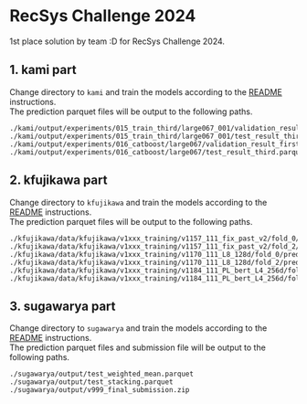# RecSys Challenge 2024

1st place solution by team :D for RecSys Challenge 2024.

## 1. kami part

Change directory to `kami` and train the models according to the [README](./kami/README.md) instructions.  
The prediction parquet files will be output to the following paths.

```
./kami/output/experiments/015_train_third/large067_001/validation_result_first.parquet
./kami/output/experiments/015_train_third/large067_001/test_result_third.parquet
./kami/output/experiments/016_catboost/large067/validation_result_first.parquet
./kami/output/experiments/016_catboost/large067/test_result_third.parquet
```


## 2. kfujikawa part

Change directory to `kfujikawa` and train the models according to the [README](./kfujikawa/README.md) instructions.  
The prediction parquet files will be output to the following paths.

```
./kfujikawa/data/kfujikawa/v1xxx_training/v1157_111_fix_past_v2/fold_0/predictions/validation.parquet
./kfujikawa/data/kfujikawa/v1xxx_training/v1157_111_fix_past_v2/fold_2/predictions/test.parquet
./kfujikawa/data/kfujikawa/v1xxx_training/v1170_111_L8_128d/fold_0/predictions/validation.parquet
./kfujikawa/data/kfujikawa/v1xxx_training/v1170_111_L8_128d/fold_2/predictions/test.parquet
./kfujikawa/data/kfujikawa/v1xxx_training/v1184_111_PL_bert_L4_256d/fold_0/predictions/validation.parquet
./kfujikawa/data/kfujikawa/v1xxx_training/v1184_111_PL_bert_L4_256d/fold_2/predictions/test.parquet
```


## 3. sugawarya part

Change directory to `sugawarya` and train the models according to the [README](./sugawarya/README.md) instructions.  
The prediction parquet files and submission file will be output to the following paths.

```
./sugawarya/output/test_weighted_mean.parquet
./sugawarya/output/test_stacking.parquet
./sugawarya/output/v999_final_submission.zip
```
